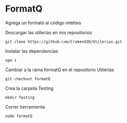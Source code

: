# FormatQ
Agrega un formato al código intelisis

Descargar las utilerias en mis repositorios

    git clone https://github.com/Craken420/Utilerias.git

Instalar las dependencias

    npm i

Cambiar a la rama formatQ en el repositorio Utilerias

    git checkout formatQ
    
Crea la carpeta Testing

    mkdir Testing
   
Correr herramienta

    node formatQ
